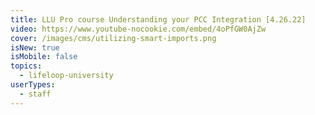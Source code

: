 ```yaml
---
title: LLU Pro course Understanding your PCC Integration [4.26.22]
video: https://www.youtube-nocookie.com/embed/4oPfGW0AjZw
cover: /images/cms/utilizing-smart-imports.png
isNew: true
isMobile: false
topics:
  - lifeloop-university
userTypes:
  - staff
---
```

